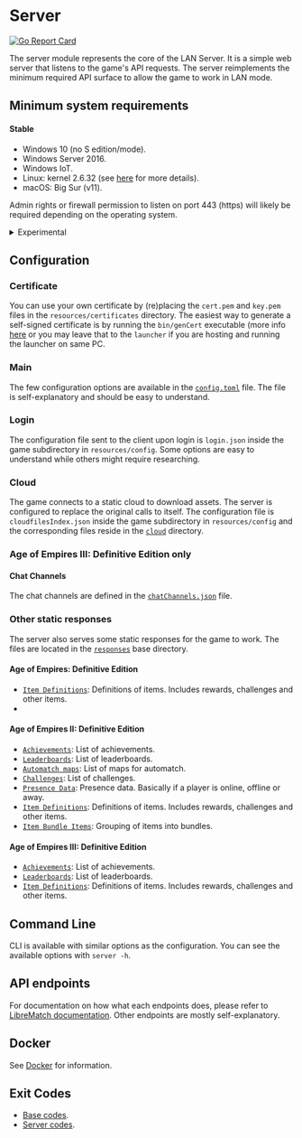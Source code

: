 # Server

[![Go Report Card](https://goreportcard.com/badge/github.com/luskaner/ageLANServer/server)](https://goreportcard.com/report/github.com/luskaner/ageLANServer/server)

The server module represents the core of the LAN Server. It is a simple web server that listens to the game's
API requests. The server reimplements the minimum required API surface to allow the game to work in LAN mode.

## Minimum system requirements

#### Stable

- Windows 10 (no S edition/mode).
- Windows Server 2016.
- Windows IoT.
- Linux: kernel 2.6.32 (see [here](https://go.dev/wiki/Linux) for more details).
- macOS: Big Sur (v11).

Admin rights or firewall permission to listen on port 443 (https) will likely be required depending on the operating
system.

<details>
<summary>Experimental</summary>

- BSD-based (OpenBSD, DragonFly BSD, FreeBSD and NetBSD).
- Solaris-based (Solaris and Illumos).
- AIX.

Note: For the full list see [minimum requirements for Go](https://go.dev/wiki/MinimumRequirements) 1.23.

</details>

## Configuration

### Certificate

You can use your own certificate by (re)placing the `cert.pem` and `key.pem` files in the `resources/certificates`
directory.
The easiest way to generate a self-signed certificate is by running the ``bin/genCert`` executable (more
info [here](../server-genCert) or you may leave
that to
the ```launcher``` if you are hosting and running the launcher on same PC.

### Main

The few configuration options are available in the [`config.toml`](resources/config/config.toml) file. The file is
self-explanatory and should be easy to understand.

### Login

The configuration file sent to the client upon login is `login.json` inside the game subdirectory in `resources/config`.
Some options
are
easy to understand while others might require researching.

### Cloud

The game connects to a static cloud to download assets. The server is configured to replace the original calls to
itself. The configuration file is `cloudfilesIndex.json` inside the game subdirectory in `resources/config` and the
corresponding
files reside in the [`cloud`](resources/responses/cloud) directory.

### Age of Empires III: Definitive Edition only

#### Chat Channels

The chat channels are defined in the [`chatChannels.json`](resources/config/age3/chatChannels.json) file.

### Other static responses

The server also serves some static responses for the game to work. The files are located in
the [`responses`](resources/responses) base directory.

#### Age of Empires: Definitive Edition

- [`Item Definitions`](resources/responses/age1/itemDefinitions.json): Definitions of items. Includes rewards,
  challenges and
  other items.
-

#### Age of Empires II: Definitive Edition

- [`Achievements`](resources/responses/age2/achievements.json): List of achievements.
- [`Leaderboards`](resources/responses/age2/leaderboards.json): List of leaderboards.
- [`Automatch maps`](resources/responses/age2/automatchMaps.json): List of maps for automatch.
- [`Challenges`](resources/responses/age2/challenges.json): List of challenges.
- [`Presence Data`](resources/responses/age2/presenceData.json): Presence data. Basically if a player is online, offline
  or
  away.
- [`Item Definitions`](resources/responses/age2/itemDefinitions.json): Definitions of items. Includes rewards,
  challenges and
  other items.
- [`Item Bundle Items`](resources/responses/age2/itemBundleItems.json): Grouping of items into bundles.

#### Age of Empires III: Definitive Edition

- [`Achievements`](resources/responses/age3/achievements.json): List of achievements.
- [`Leaderboards`](resources/responses/age3/leaderboards.json): List of leaderboards.
- [`Item Definitions`](resources/responses/age3/itemDefinitions.json): Definitions of items. Includes rewards,
  challenges and
  other items.

## Command Line

CLI is available with similar options as the configuration. You can see the available options with
`server -h`.

## API endpoints

For documentation on how what each endpoints does, please refer
to [LibreMatch documentation](https://wiki.librematch.org/rlink/game/start). Other endpoints are mostly
self-explanatory.

## Docker

See [Docker](../server-docker) for information.

## Exit Codes

* [Base codes](../common/errors.go).
* [Server codes](internal/errors.go).
